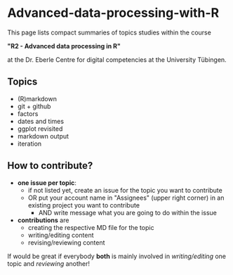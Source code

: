 # Advanced-data-processing-with-R

This page lists compact summaries of topics studies within the course

 **"R2 - Advanced data processing in R"**
 
at the Dr. Eberle Centre for digital competencies at the University Tübingen.
 
## Topics
 
- (R)markdown
- git + github
- factors
- dates and times
- ggplot revisited
- markdown output
- iteration
 
## How to contribute?

- **one issue per topic**:
  - if not listed yet, create an issue for the topic you want to contribute
  - OR put your account name in "Assignees" (upper right corner) in an existing project you want to contribute
    - AND write message what you are going to do within the issue
- **contributions** are
  - creating the respective MD file for the topic
  - writing/editing content
  - revising/reviewing content

If would be great if everybody **both** is mainly involved in *writing/editing* one topic and *reviewing* another!
